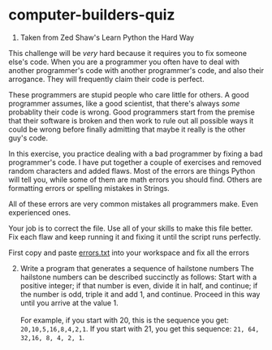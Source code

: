 # computer-builders-quiz

1. Taken from Zed Shaw's Learn Python the Hard Way 

This challenge will be *very* hard because it requires you to fix someone else's code. When you are a programmer you often have to deal with another programmer's code with another programmer's code, and also their arrogance. They will frequently claim their code is perfect. 

These programmers are stupid people who care little for others. A good programmer assumes, like a good scientist, that there's always *some* probablity their code is wrong. Good programmers start from the premise that their software is broken and then work to rule out all possible ways it could be wrong before finally admitting that maybe it really is the other guy's code. 

In this exercise, you practice dealing with a bad programmer by fixing a bad programmer's code. I have put together a couple of exercises and removed random characters and added flaws. Most of the errors are things Python will tell you, while some of them are math errors you should find. Others are formatting errors or spelling mistakes in Strings. 

All of these errors are very common mistakes all programmers make. Even experienced ones. 

Your job is to correct the file. Use all of your skills to make this file better. Fix each flaw and keep running it and fixing it until the script runs perfectly. 

First copy and paste [errors.txt](errors.txt) into your workspace and fix all the errors

2. Write a program that generates a sequence of hailstone numbers The hailstone numbers can be
described succinctly as follows: Start with a positive integer; if that number is even, divide it in
half, and continue; if the number is odd, triple it and add 1, and continue. Proceed in this way
until you arrive at the value 1.  <br><br>
For example, if you start with 20, this is the sequence you get: `20,10,5,16,8,4,2,1`. If you start
with 21, you get this sequence: `21, 64, 32,16, 8, 4, 2, 1`.
